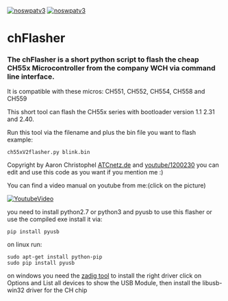[![noswpatv3](http://zoobab.wdfiles.com/local--files/start/noupcv3.jpg)](https://ffii.org/donate-now-to-save-europe-from-software-patents-says-ffii/)
[![noswpatv3](http://zoobab.wdfiles.com/local--files/start/noupcv3.jpg)](https://ffii.org/donate-now-to-save-europe-from-software-patents-says-ffii/)
# chFlasher


### The chFlasher is a short python script to flash the cheap CH55x Microcontroller from the company WCH via command line interface.

It is compatible with these micros: CH551, CH552, CH554, CH558 and CH559

This short tool can flash the CH55x series with bootloader version 1.1 2.31 and 2.40.

Run this tool via the filename and plus the bin file you want to flash example:
```
ch55xV2flasher.py blink.bin
```

Copyright by Aaron Christophel [ATCnetz.de](https://ATCnetz.de) and [youtube/1200230](https://www.youtube.com/user/12002230/) you can edit and use this code as you want if you mention me :)

You can find a video manual on youtube from me:(click on the picture)

[![YoutubeVideo](https://img.youtube.com/vi/uhSHcyjUaic/0.jpg)](https://www.youtube.com/watch?v=uhSHcyjUaic)


you need to install python2.7 or python3 and pyusb to use this flasher or use the compiled exe
install it via:
```
pip install pyusb
```

on linux run: 
```
sudo apt-get install python-pip
sudo pip install pyusb
```

on windows you need the [zadig tool](https://zadig.akeo.ie/) to install the right driver
click on Options and List all devices to show the USB Module, then install the libusb-win32 driver for the CH chip
